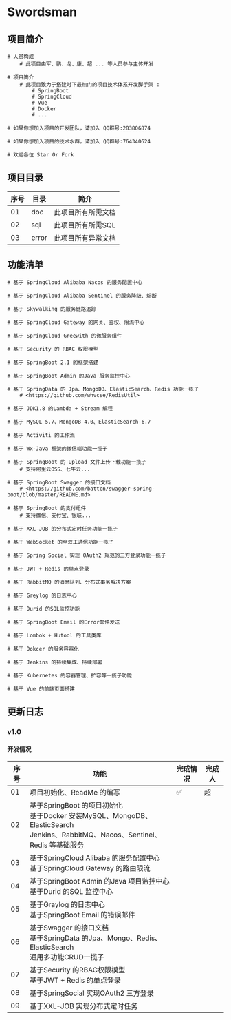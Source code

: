 # Swordsman

## 项目简介

```shell
# 人员构成
	# 此项目由军、鹏、龙、康、超 ... 等人员参与主体开发
	
# 项目简介
	# 此项目致力于搭建时下最热门的项目技术体系开发脚手架 :
		# SpringBoot 
		# SpringCloud 
		# Vue 
		# Docker
		# ... 
	
# 如果你想加入项目的开发团队，请加入 QQ群号:283806874

# 如果你想加入项目的技术水群，请加入 QQ群号:764340624

# 欢迎各位 Star Or Fork
```

## 项目目录

| 序号 | 目录  | 简介               |
| ---- | ----- | ------------------ |
| 01   | doc   | 此项目所有所需文档 |
| 02   | sql   | 此项目所有所需SQL  |
| 03   | error | 此项目所有异常文档 |

## 功能清单

```shell
# 基于 SpringCloud Alibaba Nacos 的服务配置中心

# 基于 SpringCloud Alibaba Sentinel 的服务降级、熔断

# 基于 Skywalking 的服务链路追踪

# 基于 SpringCloud Gateway 的网关、鉴权、限流中心

# 基于 SpringCloud Greewith 的微服务组件

# 基于 Security 的 RBAC 权限模型

# 基于 SpringBoot 2.1 的框架搭建

# 基于 SpringBoot Admin 的Java 服务监控中心

# 基于 SpringData 的 Jpa、MongoDB、ElasticSearch、Redis 功能一揽子
	# <https://github.com/whvcse/RedisUtil>
	
# 基于 JDK1.8 的Lambda + Stream 编程

# 基于 MySQL 5.7、MongoDB 4.0、ElasticSearch 6.7

# 基于 Activiti 的工作流

# 基于 Wx-Java 框架的微信端功能一揽子

# 基于 SpringBoot 的 Upload 文件上传下载功能一揽子
	# 支持阿里云OSS、七牛云...

# 基于 SpringBoot Swagger 的接口文档
	# <https://github.com/battcn/swagger-spring-boot/blob/master/README.md>
	
# 基于 SpringBoot 的支付组件
	# 支持微信、支付宝、银联...

# 基于 XXL-JOB 的分布式定时任务功能一揽子

# 基于 WebSocket 的全双工通信功能一揽子

# 基于 Spring Social 实现 OAuth2 规范的三方登录功能一揽子

# 基于 JWT + Redis 的单点登录

# 基于 RabbitMQ 的消息队列、分布式事务解决方案

# 基于 Greylog 的日志中心

# 基于 Durid 的SQL监控功能

# 基于 SpringBoot Email 的Error邮件发送

# 基于 Lombok + Hutool 的工具类库

# 基于 Dokcer 的服务容器化

# 基于 Jenkins 的持续集成、持续部署

# 基于 Kubernetes 的容器管理、扩容等一揽子功能

# 基于 Vue 的前端页面搭建
```

## 更新日志

### v1.0

#### 开发情况

| 序号 | 功能                                                         | 完成情况 | 完成人 |
| ---- | ------------------------------------------------------------ | -------- | ------ |
| 01   | 项目初始化、ReadMe 的编写                                    | ✅        | 超     |
| 02   | 基于SpringBoot 的项目初始化<br />基于Docker 安装MySQL、MongoDB、ElasticSearch<br />Jenkins、RabbitMQ、Nacos、Sentinel、Redis 等基础服务 |          |        |
| 03   | 基于SpringCloud Alibaba 的服务配置中心<br />基于SpringCloud Gateway 的路由限流 |          |        |
| 04   | 基于SpringBoot Admin 的Java 项目监控中心<br />基于Durid 的SQL 监控中心 |          |        |
| 05   | 基于Graylog 的日志中心<br />基于SpringBoot Email 的错误邮件  |          |        |
| 06   | 基于Swagger 的接口文档<br />基于SpringData 的Jpa、Mongo、Redis、ElasticSearch<br />通用多功能CRUD一揽子 |          |        |
| 07   | 基于Security 的RBAC权限模型<br />基于JWT + Redis 的单点登录  |          |        |
| 08   | 基于SpringSocial 实现OAuth2 三方登录                         |          |        |
| 09   | 基于XXL-JOB 实现分布式定时任务                               |          |        |

